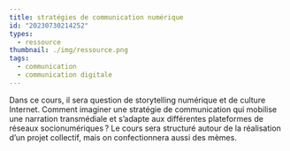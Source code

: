 ```yaml
---
title: stratégies de communication numérique
id: "20230730214252"
types:
  - ressource
thumbnail: ./img/ressource.png
tags:
  - communication
  - communication digitale
---
```


Dans ce cours, il sera question de storytelling numérique et de culture Internet. Comment imaginer une stratégie de communication qui mobilise une narration transmédiale et s’adapte aux différentes plateformes de réseaux socionumériques ? Le cours sera structuré autour de la réalisation d’un projet collectif, mais on confectionnera aussi des mèmes.

